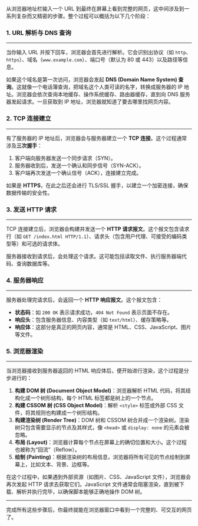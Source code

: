 从浏览器地址栏输入一个 URL 到最终在屏幕上看到完整的网页，这中间涉及到一系列复杂而又精密的步骤。整个过程可以概括为以下几个阶段：

### 1. URL 解析与 DNS 查询
---
当你输入 URL 并按下回车，浏览器会首先进行解析。它会识别出协议（如 `http`、`https`）、域名（`www.example.com`）、端口号（默认为 80 或 443）以及路径等信息。

如果这个域名是第一次访问，浏览器会发起 **DNS (Domain Name System) 查询**。这就像一个电话簿查询，把域名这个人类可读的名字，转换成服务器的 IP 地址。浏览器会依次查询本地缓存、操作系统缓存、路由器缓存，直到向 DNS 服务器发起请求。一旦获取到 IP 地址，浏览器就知道了要去哪里找网页内容。

### 2. TCP 连接建立
---
有了服务器的 IP 地址后，浏览器会与服务器建立一个 **TCP 连接**。这个过程通常涉及**三次握手**：
1.  客户端向服务器发送一个同步请求（SYN）。
2.  服务器收到后，发送一个确认和同步信号（SYN-ACK）。
3.  客户端再次发送一个确认信号（ACK），连接建立完成。

如果是 **HTTPS**，在此之后还会进行 TLS/SSL 握手，以建立一个加密连接，确保数据传输的安全性。

### 3. 发送 HTTP 请求
---
TCP 连接建立后，浏览器会构建并发送一个 **HTTP 请求报文**。这个报文包含请求行（如 `GET /index.html HTTP/1.1`）、请求头（包含用户代理、可接受的编码类型等）和可选的请求体。

服务器接收到请求后，会处理这个请求。这可能包括读取文件、执行服务器端代码、查询数据库等。

### 4. 服务器响应
---
服务器处理完请求后，会返回一个 **HTTP 响应报文**。这个报文包含：
* **状态码**：如 `200 OK` 表示请求成功，`404 Not Found` 表示页面不存在。
* **响应头**：包含服务器信息、内容类型（如 `text/html`）、缓存策略等。
* **响应体**：这部分是真正的网页内容，通常是 HTML、CSS、JavaScript、图片等文件。

### 5. 浏览器渲染
---
当浏览器接收到服务器返回的 HTML 响应体后，便开始进行渲染，这个过程是分步进行的：

1.  **构建 DOM 树 (Document Object Model)**：浏览器解析 HTML 代码，将其结构化成一个树形结构，每个 HTML 标签都是树上的一个节点。
2.  **构建 CSSOM 树 (CSS Object Model)**：解析 `<style>` 标签或外部 CSS 文件，将其规则也构建成一个树形结构。
3.  **构建渲染树 (Render Tree)**：DOM 树和 CSSOM 树合并成一个渲染树。渲染树只包含需要显示的节点及其样式，像 `<head>` 或 `display: none` 的元素会被忽略。
4.  **布局 (Layout)**：浏览器计算每个节点在屏幕上的确切位置和大小。这个过程也被称为“回流”（Reflow）。
5.  **绘制 (Painting)**：根据渲染树的布局信息，浏览器将所有可见的节点绘制到屏幕上，比如文本、背景、边框等。

在这个过程中，如果遇到外部资源（如图片、CSS、JavaScript 文件），浏览器会再次发起 HTTP 请求去获取它们。JavaScript 文件通常会阻塞渲染，直到被下载、解析并执行完毕，以确保脚本能够正确地操作 DOM 树。

---
完成所有这些步骤后，你最终就能在浏览器窗口中看到一个完整的、可交互的网页了。